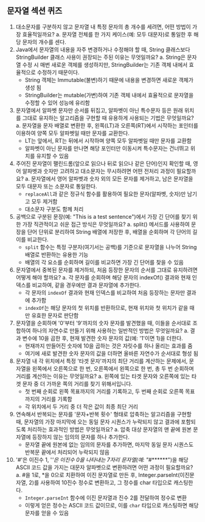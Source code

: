 ## 문자열 섹션 퀴즈
1. 대소문자를 구분하지 않고 문자열 내 특정 문자의 총 개수를 세려면, 어떤 방법이 가장 효율적일까요?
    a. 문자열 전체를 한 가지 케이스(예: 모두 대문자)로 통일한 후 해당 문자의 개수를 센다.
2. Java에서 문자열의 내용을 자주 변경하거나 수정해야 할 때, String 클래스보다 StringBuilder 클래스 사용이 권장되는 주된 이유는 무엇일까요?
    a. String은 문자열 수정 시 매번 새로운 객체를 생성하지만, StringBuilder는 기존 객체 내에서 효율적으로 수정하기 때문이다.
    * String 객체는 Immutable(불변)하기 때문에 내용을 변경하면 새로운 객체가 생성 됨
    * StringBuilder는 mutable(가변)하여 기존 객체 내에서 효율적으로 문자열을 수정할 수 있어 성능에 유리함
3. 문자열에서 알파벳 문자만 순서를 뒤집고, 알파벳이 아닌 특수문자 등은 원래 위치를 그대로 유지하는 알고리즘을 구현할 때 유용하게 사용되는 기법은 무엇일까요?
    a. 문자열을 문자 배열로 변환한 후, 왼쪽(LT)과 오른쪽(RT)에서 시작하는 포인터를 이용하여 양쪽 모두 알파벳일 때만 문자를 교환한다.
    * LT는 앞에서, RT는 뒤에서 시작하며 양쪽 모두 알파벳일 때만 문자를 교환함
    * 알파벳이 아닌 문자를 만나면 해당 포인터만 이동시켜 특수문자는 건너뛰고 위치를 유지할 수 있음
4. 주어진 문자열이 팰린드롬(앞으로 읽으나 뒤로 읽으나 같은 단어)인지 확인할 때, 영어 알파벳과 숫자만 고려하고 대소문자는 무시하려면 어떤 전처리 과정이 필요할까요?
    a. 문자열에서 영어 알파벳과 숫자 외의 모든 문자를 제거하고, 남은 문자열을 모두 대문자 또는 소문자로 통일한다.
    * `replaceAll`과 같은 정규식 함수를 활용하여 필요한 문자(알파벳, 숫자)만 남기고 모두 제거함
    * 대소문자 구분도 함께 처리
5. 공백으로 구분된 문장(예: "This is a test sentence")에서 가장 긴 단어를 찾기 위한 가장 직관적이고 쉬운 접근 방식은 무엇일까요?
    a. split() 메서드를 사용하여 문장을 단어 단위로 분리하여 String 배열에 저장한 후, 배열을 순회하며 각 단어의 길이를 비교한다.
   - `split` 함수는 특정 구분자(여기서는 공백)를 기준으로 문자열을 나누어 String 배열로 반환하는 유용한 기능
   - 배열의 각 요소를 순회하며 길이를 비교하면 가장 긴 단어를 찾을 수 있음
6. 문자열에서 중복된 문자를 제거하되, 처음 등장한 문자의 순서를 그대로 유지하려면 어떻게 해야 할까요?
    a. 각 문자를 순회하며 해당 문자의 indexOf() 결과와 현재 인덱스를 비교하여, 같을 경우에만 결과 문자열에 추가한다.
    * 각 문자의 `indexOf` 결과와 현재 인덱스를 비교하여 처음 등장하는 문자만 결과에 추가함
    * `indexOf`는 해당 문자의 첫 위치를 반환하므로, 현재 위치와 첫 위치가 같을 때만 유효한 문자로 판단함
7. 문자열을 순회하며 '0'부터 '9'까지의 숫자 문자를 발견했을 때, 이들을 순서대로 조합하여 하나의 자연수로 만들기 위해 사용하는 일반적인 방법은 무엇일까요?
    a. 결과 변수에 10을 곱한 후, 현재 발견한 숫자 문자의 값(예: '1'이면 1)을 더한다.
    * 현재까지 만들어진 숫자에 10을 곱하는 것은 자릿수를 하나 올리는 효과를 줌
    * 여기에 새로 발견한 숫자 문자의 값을 더하면 올바른 자연수가 순서대로 형성 됨
8. 문자열 내 각 위치에서 특정 '타겟 문자'까지의 최단 거리를 계산하는 문제에서, 문자열을 왼쪽에서 오른쪽으로 한 번, 오른쪽에서 왼쪽으로 한 번, 총 두 번 순회하며 거리를 계산하는 이유는 무엇일까요?
    a. 왼쪽에 있는 타겟 문자와 오른쪽에 있는 타겟 문자 중 더 가까운 쪽의 거리를 찾기 위해서입니다.
    * 첫 번째 순회로 왼쪽 목표까지의 거리를 기록하고, 두 번째 순회로 오른쪽 목표까지의 거리를 기록함
    * 각 위치에서 두 거리 중 더 작은 값이 최종 최단 거리
9. 연속해서 반복되는 문자를 '문자+반복 횟수' 형태로 압축하는 알고리즘을 구현할 때, 문자열의 가장 마지막에 오는 동일 문자 시퀀스가 누락되지 않고 결과에 포함되도록 처리하는 효과적인 방법은 무엇일까요?
    a. 압축 대상 문자열의 맨 끝에 원본 문자열에 등장하지 않는 임의의 문자를 하나 추가한다.
    * 문자열 끝에 원본에 없는 임의의 문자를 추가하면, 마지막 동일 문자 시퀀스도 반복문 끝에서 처리되어 누락되지 않음
10. '#'은 이진수 1, '*'은 이진수 0을 나타내는 7자리 문자열(예: "#*******")을 해당 ASCII 코드 값을 가지는 대문자 알파벳으로 변환하려면 어떤 과정이 필요할까요?
    a. #을 1로, *을 0으로 치환하여 이진 문자열로 만든 후, Integer.parseInt(이진문자열, 2)를 사용하여 10진수 정수로 변환하고, 그 정수를 char 타입으로 캐스팅한다.
    * `Integer.parseInt` 함수에 이진 문자열과 진수 2를 전달하여 정수로 변환
    * 이렇게 얻은 정수는 ASCII 코드 값이므로, 이를 `char` 타입으로 캐스팅하면 해당 문자를 얻을 수 있음